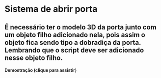 # Sistema de abrir porta
É necessário ter o modelo 3D da porta junto com um objeto filho adicionado nela, pois assim o objeto fica sendo tipo a dobradiça da porta. Lembrando que o script deve ser adicionado nesse objeto filho.
----------
#### Demostração (clique para assistir)
